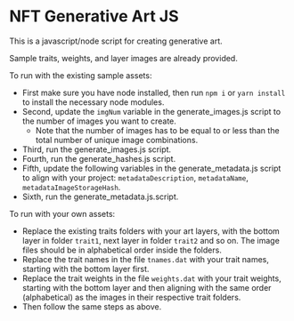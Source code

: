 # NFT Generative Art JS

This is a javascript/node script for creating generative art.

Sample traits, weights, and layer images are already provided.

To run with the existing sample assets:
- First make sure you have node installed, then run `npm i` or `yarn install` to install the necessary node modules.
- Second, update the `imgNum` variable in the generate_images.js script to the number of images you want to create.
    - Note that the number of images has to be equal to or less than the total number of unique image combinations.
- Third, run the generate_images.js script.
- Fourth, run the generate_hashes.js script.
- Fifth, update the following variables in the generate_metadata.js script to align with your project: `metadataDescription`, `metadataName`, `metadataImageStorageHash`.
- Sixth, run the generate_metadata.js.script.

To run with your own assets:
- Replace the existing traits folders with your art layers, with the bottom layer in folder `trait1`, next layer in folder `trait2` and so on. The image files should be in alphabetical order inside the folders.
- Replace the trait names in the file `tnames.dat` with your trait names, starting with the bottom layer first.
- Replace the trait weights in the file `weights.dat` with your trait weights, starting with the bottom layer and then aligning with the same order (alphabetical) as the images in their respective trait folders.
- Then follow the same steps as above.
